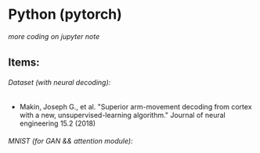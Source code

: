 # Python (pytorch) 

###### more coding on jupyter note 

## Items:
###### Dataset (with neural decoding):
* Makin, Joseph G., et al. "Superior arm-movement decoding from cortex with a new, unsupervised-learning algorithm." Journal of neural engineering 15.2 (2018)

###### MNIST (for GAN && attention module):
